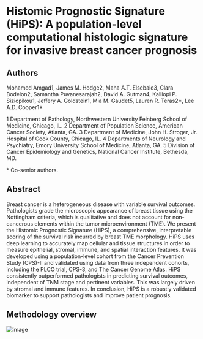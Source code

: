 # Histomic Prognostic Signature (HiPS): A  population-level computational histologic signature for invasive breast cancer prognosis

## Authors 

Mohamed Amgad1, James M. Hodge2, Maha A.T. Elsebaie3, Clara Bodelon2, Samantha Puvanesarajah2, David A. Gutman4, Kalliopi P. Siziopikou1, Jeffery A. Goldstein1, Mia M. Gaudet5, Lauren R. Teras2*, Lee A.D. Cooper1*

1 Department of Pathology, Northwestern University Feinberg School of Medicine, Chicago, IL.
2 Department of Population Science, American Cancer Society, Atlanta, GA.
3 Department of Medicine, John H. Stroger, Jr. Hospital of Cook County, Chicago, IL.
4 Departments of Neurology and Psychiatry, Emory University School of Medicine, Atlanta, GA.
5 Division of Cancer Epidemiology and Genetics, National Cancer Institute, Bethesda, MD.

\* Co-senior authors.


## Abstract
Breast cancer is a heterogeneous disease with variable survival outcomes. Pathologists grade the microscopic appearance of breast tissue using the Nottingham criteria, which is qualitative and does not account for non-cancerous elements within the tumor microenvironment (TME). We present the Histomic Prognostic Signature (HiPS), a comprehensive, interpretable scoring of the survival risk incurred by breast TME morphology. HiPS uses deep learning to accurately map cellular and tissue structures in order to measure epithelial, stromal, immune, and spatial interaction features. It was developed using a population-level cohort from the Cancer Prevention Study (CPS)-II and validated using data from three independent cohorts, including the PLCO trial, CPS-3, and The Cancer Genome Atlas. HiPS consistently outperformed pathologists in predicting survival outcomes, independent of TNM stage and pertinent variables. This was largely driven by stromal and immune features. In conclusion, HiPS is a robustly validated biomarker to support pathologists and improve patient prognosis. 

## Methodology overview
![image](https://github.com/PathologyDataScience/HiPS/assets/22067552/a6efaee4-5c5e-4f9e-8b5f-4de9bde6f66d)
